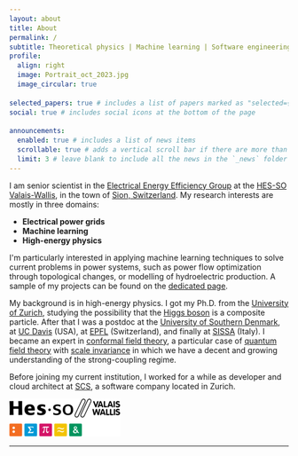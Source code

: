 ```yaml
---
layout: about
title: About
permalink: /
subtitle: Theoretical physics | Machine learning | Software engineering
profile:
  align: right
  image: Portrait_oct_2023.jpg
  image_circular: true

selected_papers: true # includes a list of papers marked as "selected={true}"
social: true # includes social icons at the bottom of the page

announcements:
  enabled: true # includes a list of news items
  scrollable: true # adds a vertical scroll bar if there are more than 3 news items
  limit: 3 # leave blank to include all the news in the `_news` folder
---
```


I am senior scientist in the <a href='https://etranselec.ch/'>Electrical Energy Efficiency Group</a> at the <a href='https://www.hevs.ch/'>HES-SO Valais-Wallis</a>, in the town of <a href='https://goo.gl/maps/2KSLcLG25jX94kfU9'>Sion, Switzerland</a>.
My research interests are mostly in three domains:

- **Electrical power grids**
- **Machine learning**
- **High-energy physics**

I'm particularly interested in applying machine learning techniques to solve current problems in power systems, such as power flow optimization through topological changes, or modelling of hydroelectric production.
A sample of my projects can be found on the [dedicated page](/projects).

My background is in high-energy physics. I got my Ph.D. from the [University of Zurich](https://www.uzh.ch), studying the possibility that the [Higgs boson](https://en.wikipedia.org/wiki/Higgs_boson) is a composite particle. After that I was a postdoc at the [University of Southern Denmark](https://www.linkedin.com/company/cp3-origins-sdu/), at [UC Davis](https://qmap.ucdavis.edu/) (USA), at [EPFL](https://www.epfl.ch/labs/lptp/) (Switzerland), and finally at [SISSA](https://www.sissa.it/) (Italy). I became an expert in [conformal field theory](https://en.wikipedia.org/wiki/Conformal_field_theory), a particular case of [quantum field theory](https://en.wikipedia.org/wiki/Quantum_field_theory) with [scale invariance](https://en.wikipedia.org/wiki/Scale_invariance) in which we have a decent and growing understanding of the strong-coupling regime.

Before joining my current institution, I worked for a while as developer and cloud architect at [SCS](https://www.scs.ch), a software company located in Zurich.

<div class="row justify-content-sm-center">
  <a href="https://www.hevs.ch" target="_blank">
  <img src="/assets/img/HES-SO-VS.png" alt="HES-SO Valais-Wallis" class="center">
  </a>
</div>

<hr>
